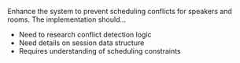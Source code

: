 Enhance the system to prevent scheduling conflicts for speakers and rooms. The implementation should...

- Need to research conflict detection logic
- Need details on session data structure
- Requires understanding of scheduling constraints